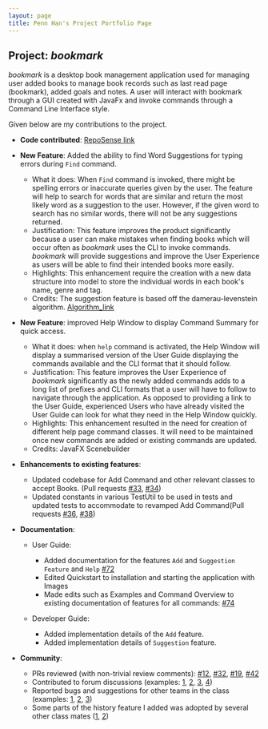 ```yaml
---
layout: page
title: Penn Han's Project Portfolio Page
---
```


## Project: _bookmark_

_bookmark_ is a desktop book management application used for managing user added books to manage book records such as
last read page (bookmark), added goals and notes. A user will interact with bookmark through a GUI created with JavaFx and
invoke commands through a Command Line Interface style.

Given below are my contributions to the project.

* **Code contributed**: [RepoSense link](https://nus-cs2103-ay2021s1.github.io/tp-dashboard/#breakdown=true&search=F13&sort=groupTitle&sortWithin=title&since=2020-08-14&timeframe=commit&mergegroup=&groupSelect=groupByRepos&checkedFileTypes=docs~functional-code~test-code~other&tabOpen=true&tabType=authorship&tabAuthor=pennhanlee&tabRepo=AY2021S1-CS2103T-F13-2%2Ftp%5Bmaster%5D&authorshipIsMergeGroup=false&authorshipFileTypes=docs~functional-code~test-code~other)

* **New Feature**: Added the ability to find Word Suggestions for typing errors during `Find` command.
  * What it does: When `Find` command is invoked, there might be spelling errors or inaccurate queries given by the user. The feature will help to search for
  words that are similar and return the most likely word as a suggestion to the user. However, if the given word to search has no similar words, there will not be
  any suggestions returned. 
  * Justification: This feature improves the product significantly because a user can make mistakes when finding books which will occur often as _bookmark_ uses the CLI to invoke commands. _bookmark_ will
  provide suggestions and improve the User Experience as users will be able to find their intended books more easily.
  * Highlights: This enhancement require the creation with a new data structure into model to store the individual words in each book's name, genre and tag. 
  * Credits: The suggestion feature is based off the damerau-levenstein algorithm. [Algorithm_link](https://github.com/KevinStern/software-and-algorithms/blob/master/src/main/java/blogspot/software_and_algorithms/stern_library/string/DamerauLevenshteinAlgorithm.java)

* **New Feature**: improved Help Window to display Command Summary for quick access.
  * What it does: when `help` command is activated, the Help Window will display a summarised version of the User Guide displaying the 
  commands available and the CLI format that it should follow.
  * Justification: This feature improves the User Experience of _bookmark_ significantly as the newly added commands adds to a long list of
  prefixes and CLI formats that a user will have to follow to navigate through the application. As opposed to providing a link to the User Guide, 
  experienced Users who have already visited the User Guide can look for what they need in the Help Window quickly.
  * Highlights: This enhancement resulted in the need for creation of different help page command classes. It will need to be maintained once new commands are added or existing commands are updated.
  * Credits: JavaFX Scenebuilder


* **Enhancements to existing features**:
  * Updated codebase for Add Command and other relevant classes to accept Books.  (Pull requests [\#33](), [\#34]())
  * Updated constants in various TestUtil to be used in tests and updated tests to accommodate to 
  revamped Add Command(Pull requests [\#36](), [\#38]())

* **Documentation**:
  * User Guide:
    * Added documentation for the features `Add` and `Suggestion Feature` and `Help` [\#72]()
    * Edited Quickstart to installation and starting the application with Images
    * Made edits such as Examples and Command Overview to existing documentation of features for all commands: [\#74]()
    
  * Developer Guide:
    * Added implementation details of the `Add` feature.
    * Added implementation details of `Suggestion` feature.

* **Community**:
  * PRs reviewed (with non-trivial review comments): [\#12](), [\#32](), [\#19](), [\#42]()
  * Contributed to forum discussions (examples: [1](), [2](), [3](), [4]())
  * Reported bugs and suggestions for other teams in the class (examples: [1](), [2](), [3]())
  * Some parts of the history feature I added was adopted by several other class mates ([1](), [2]())
